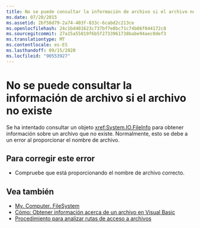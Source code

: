 ```yaml
---
title: No se puede consultar la información de archivo si el archivo no existe
ms.date: 07/20/2015
ms.assetid: 2bf50d79-2a74-403f-833c-6cabd2c213ce
ms.openlocfilehash: 24c1bd401623c737bf7e8bc71c74b86f044172c8
ms.sourcegitcommit: 27a15a55019f6b5f2733961738babe94aec0def3
ms.translationtype: MT
ms.contentlocale: es-ES
ms.lasthandoff: 09/15/2020
ms.locfileid: "90553927"
---
```

# <a name="file-information-cannot-be-queried-if-the-file-does-not-exist"></a>No se puede consultar la información de archivo si el archivo no existe
Se ha intentado consultar un objeto <xref:System.IO.FileInfo> para obtener información sobre un archivo que no existe. Normalmente, esto se debe a un error al proporcionar el nombre de archivo.  
  
## <a name="to-correct-this-error"></a>Para corregir este error  
  
- Compruebe que está proporcionando el nombre de archivo correcto.  
  
## <a name="see-also"></a>Vea también

- [My. Computer. FileSystem](xref:Microsoft.VisualBasic.FileIO.FileSystem)
- [Cómo: Obtener información acerca de un archivo en Visual Basic](/previous-versions/visualstudio/visual-studio-2010/abtzf6f7(v=vs.100))
- [Procedimiento para analizar rutas de acceso a archivos](../developing-apps/programming/drives-directories-files/how-to-parse-file-paths.md)
